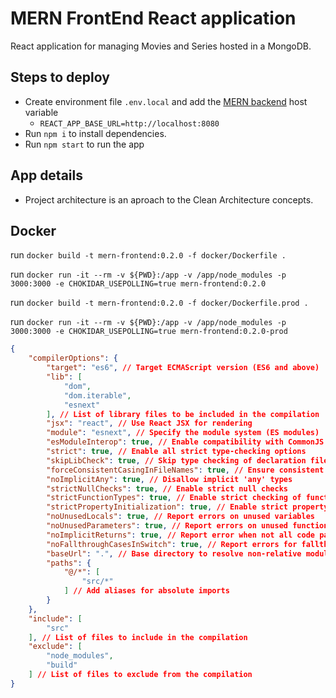 # MERN FrontEnd React application

React application for managing Movies and Series hosted in a MongoDB.


## Steps to deploy

* Create environment file `.env.local` and add the [MERN backend](https://github.com/lichblitz/mern-backend) host variable
  - ``REACT_APP_BASE_URL=http://localhost:8080``
* Run `npm i` to install dependencies.
* Run `npm start` to run the app

## App details
- Project architecture is an aproach to the Clean Architecture concepts.

## Docker
run `docker build -t mern-frontend:0.2.0 -f docker/Dockerfile .`

run `docker run -it --rm -v ${PWD}:/app -v /app/node_modules -p 3000:3000 -e CHOKIDAR_USEPOLLING=true mern-frontend:0.2.0`

run `docker build -t mern-frontend:0.2.0 -f docker/Dockerfile.prod .`

run `docker run -it --rm -v ${PWD}:/app -v /app/node_modules -p 3000:3000 -e CHOKIDAR_USEPOLLING=true mern-frontend:0.2.0-prod`


```json
{
    "compilerOptions": {
        "target": "es6", // Target ECMAScript version (ES6 and above)
        "lib": [
            "dom",
            "dom.iterable",
            "esnext"
        ], // List of library files to be included in the compilation
        "jsx": "react", // Use React JSX for rendering
        "module": "esnext", // Specify the module system (ES modules)
        "esModuleInterop": true, // Enable compatibility with CommonJS imports
        "strict": true, // Enable all strict type-checking options
        "skipLibCheck": true, // Skip type checking of declaration files to improve performance
        "forceConsistentCasingInFileNames": true, // Ensure consistent casing for file names
        "noImplicitAny": true, // Disallow implicit 'any' types
        "strictNullChecks": true, // Enable strict null checks
        "strictFunctionTypes": true, // Enable strict checking of function types
        "strictPropertyInitialization": true, // Enable strict property initialization checks
        "noUnusedLocals": true, // Report errors on unused variables
        "noUnusedParameters": true, // Report errors on unused function parameters
        "noImplicitReturns": true, // Report error when not all code paths return a value
        "noFallthroughCasesInSwitch": true, // Report errors for fallthrough cases in switch statements
        "baseUrl": ".", // Base directory to resolve non-relative module names
        "paths": {
            "@/*": [
                "src/*"
            ] // Add aliases for absolute imports
        }
    },
    "include": [
        "src"
    ], // List of files to include in the compilation
    "exclude": [
        "node_modules",
        "build"
    ] // List of files to exclude from the compilation
}
```